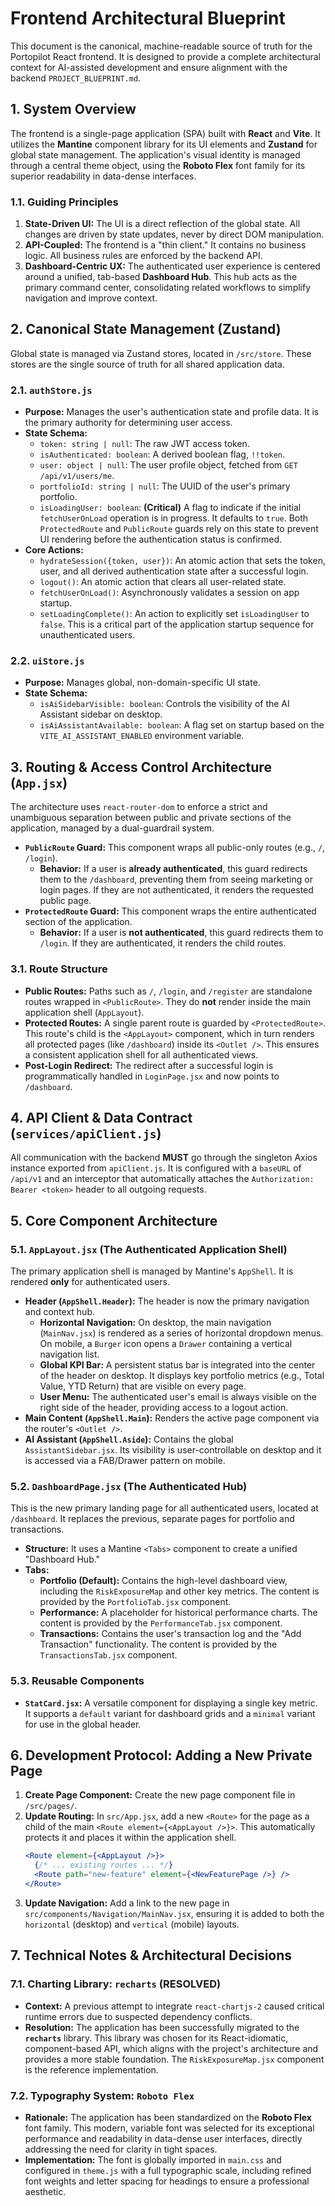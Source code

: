 
# Frontend Architectural Blueprint

This document is the canonical, machine-readable source of truth for the Portopilot React frontend. It is designed to provide a complete architectural context for AI-assisted development and ensure alignment with the backend `PROJECT_BLUEPRINT.md`.

## 1. System Overview

The frontend is a single-page application (SPA) built with **React** and **Vite**. It utilizes the **Mantine** component library for its UI elements and **Zustand** for global state management. The application's visual identity is managed through a central theme object, using the **Roboto Flex** font family for its superior readability in data-dense interfaces.

### 1.1. Guiding Principles

1.  **State-Driven UI:** The UI is a direct reflection of the global state. All changes are driven by state updates, never by direct DOM manipulation.
2.  **API-Coupled:** The frontend is a "thin client." It contains no business logic. All business rules are enforced by the backend API.
3.  **Dashboard-Centric UX:** The authenticated user experience is centered around a unified, tab-based **Dashboard Hub**. This hub acts as the primary command center, consolidating related workflows to simplify navigation and improve context.

## 2. Canonical State Management (Zustand)

Global state is managed via Zustand stores, located in `/src/store`. These stores are the single source of truth for all shared application data.

### 2.1. `authStore.js`
*   **Purpose:** Manages the user's authentication state and profile data. It is the primary authority for determining user access.
*   **State Schema:**
    *   `token: string | null`: The raw JWT access token.
    *   `isAuthenticated: boolean`: A derived boolean flag, `!!token`.
    *   `user: object | null`: The user profile object, fetched from `GET /api/v1/users/me`.
    *   `portfolioId: string | null`: The UUID of the user's primary portfolio.
    *   `isLoadingUser: boolean`: **(Critical)** A flag to indicate if the initial `fetchUserOnLoad` operation is in progress. It defaults to `true`. Both `ProtectedRoute` and `PublicRoute` guards rely on this state to prevent UI rendering before the authentication status is confirmed.
*   **Core Actions:**
    *   `hydrateSession({token, user})`: An atomic action that sets the token, user, and all derived authentication state after a successful login.
    *   `logout()`: An atomic action that clears all user-related state.
    *   `fetchUserOnLoad()`: Asynchronously validates a session on app startup.
    *   `setLoadingComplete()`: An action to explicitly set `isLoadingUser` to `false`. This is a critical part of the application startup sequence for unauthenticated users.

### 2.2. `uiStore.js`
*   **Purpose:** Manages global, non-domain-specific UI state.
*   **State Schema:**
    *   `isAiSidebarVisible: boolean`: Controls the visibility of the AI Assistant sidebar on desktop.
    *   `isAiAssistantAvailable: boolean`: A flag set on startup based on the `VITE_AI_ASSISTANT_ENABLED` environment variable.

## 3. Routing & Access Control Architecture (`App.jsx`)

The architecture uses `react-router-dom` to enforce a strict and unambiguous separation between public and private sections of the application, managed by a dual-guardrail system.

*   **`PublicRoute` Guard:** This component wraps all public-only routes (e.g., `/`, `/login`).
    *   **Behavior:** If a user is **already authenticated**, this guard redirects them to the `/dashboard`, preventing them from seeing marketing or login pages. If they are not authenticated, it renders the requested public page.
*   **`ProtectedRoute` Guard:** This component wraps the entire authenticated section of the application.
    *   **Behavior:** If a user is **not authenticated**, this guard redirects them to `/login`. If they are authenticated, it renders the child routes.

### 3.1. Route Structure
*   **Public Routes:** Paths such as `/`, `/login`, and `/register` are standalone routes wrapped in `<PublicRoute>`. They do **not** render inside the main application shell (`AppLayout`).
*   **Protected Routes:** A single parent route is guarded by `<ProtectedRoute>`. This route's child is the `<AppLayout>` component, which in turn renders all protected pages (like `/dashboard`) inside its `<Outlet />`. This ensures a consistent application shell for all authenticated views.
*   **Post-Login Redirect:** The redirect after a successful login is programmatically handled in `LoginPage.jsx` and now points to `/dashboard`.

## 4. API Client & Data Contract (`services/apiClient.js`)

All communication with the backend **MUST** go through the singleton Axios instance exported from `apiClient.js`. It is configured with a `baseURL` of `/api/v1` and an interceptor that automatically attaches the `Authorization: Bearer <token>` header to all outgoing requests.

## 5. Core Component Architecture

### 5.1. `AppLayout.jsx` (The Authenticated Application Shell)
The primary application shell is managed by Mantine's `AppShell`. It is rendered **only** for authenticated users.
*   **Header (`AppShell.Header`):** The header is now the primary navigation and context hub.
    *   **Horizontal Navigation:** On desktop, the main navigation (`MainNav.jsx`) is rendered as a series of horizontal dropdown menus. On mobile, a `Burger` icon opens a `Drawer` containing a vertical navigation list.
    *   **Global KPI Bar:** A persistent status bar is integrated into the center of the header on desktop. It displays key portfolio metrics (e.g., Total Value, YTD Return) that are visible on every page.
    *   **User Menu:** The authenticated user's email is always visible on the right side of the header, providing access to a logout action.
*   **Main Content (`AppShell.Main`):** Renders the active page component via the router's `<Outlet />`.
*   **AI Assistant (`AppShell.Aside`):** Contains the global `AssistantSidebar.jsx`. Its visibility is user-controllable on desktop and it is accessed via a FAB/Drawer pattern on mobile.

### 5.2. `DashboardPage.jsx` (The Authenticated Hub)
This is the new primary landing page for all authenticated users, located at `/dashboard`. It replaces the previous, separate pages for portfolio and transactions.
*   **Structure:** It uses a Mantine `<Tabs>` component to create a unified "Dashboard Hub."
*   **Tabs:**
    *   **Portfolio (Default):** Contains the high-level dashboard view, including the `RiskExposureMap` and other key metrics. The content is provided by the `PortfolioTab.jsx` component.
    *   **Performance:** A placeholder for historical performance charts. The content is provided by the `PerformanceTab.jsx` component.
    *   **Transactions:** Contains the user's transaction log and the "Add Transaction" functionality. The content is provided by the `TransactionsTab.jsx` component.

### 5.3. Reusable Components
*   **`StatCard.jsx`:** A versatile component for displaying a single key metric. It supports a `default` variant for dashboard grids and a `minimal` variant for use in the global header.

## 6. Development Protocol: Adding a New Private Page

1.  **Create Page Component:** Create the new page component file in `/src/pages/`.
2.  **Update Routing:** In `src/App.jsx`, add a new `<Route>` for the page as a child of the main `<Route element={<AppLayout />}>`. This automatically protects it and places it within the application shell.
    ```jsx
    <Route element={<AppLayout />}>
      {/* ... existing routes ... */}
      <Route path="new-feature" element={<NewFeaturePage />} />
    </Route>
    ```
3.  **Update Navigation:** Add a link to the new page in `src/components/Navigation/MainNav.jsx`, ensuring it is added to both the `horizontal` (desktop) and `vertical` (mobile) layouts.

## 7. Technical Notes & Architectural Decisions

### 7.1. Charting Library: `recharts` (RESOLVED)
*   **Context:** A previous attempt to integrate `react-chartjs-2` caused critical runtime errors due to suspected dependency conflicts.
*   **Resolution:** The application has been successfully migrated to the **`recharts`** library. This library was chosen for its React-idiomatic, component-based API, which aligns with the project's architecture and provides a more stable foundation. The `RiskExposureMap.jsx` component is the reference implementation.

### 7.2. Typography System: `Roboto Flex`
*   **Rationale:** The application has been standardized on the **Roboto Flex** font family. This modern, variable font was selected for its exceptional performance and readability in data-dense user interfaces, directly addressing the need for clarity in tight spaces.
*   **Implementation:** The font is globally imported in `main.css` and configured in `theme.js` with a full typographic scale, including refined font weights and letter spacing for headings to ensure a professional aesthetic.